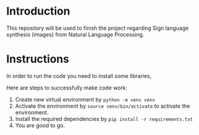 # Introduction
This repository will be used to finish the project regarding Sign language synthesis (images) from Natural Language Processing.

# Instructions 
In order to run the code you need to install some libraries, 

Here are steps to successfully make code work:
1. Create new virtual environment by ```python -m venv venv```
2. Activate the environment by ```source venv/bin/activate``` to activate the environment. 
3. Install the required dependencies by ```pip install -r requirements.txt```
4. You are good to go. 
